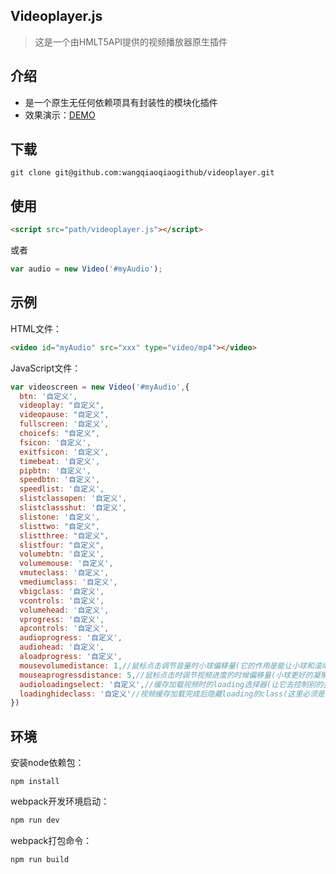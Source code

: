 ﻿## Videoplayer.js
>这是一个由HMLT5API提供的视频播放器原生插件
## 介绍
* 是一个原生无任何依赖项具有封装性的模块化插件
* 效果演示：[DEMO](https://wangqiaoqiaogithub.github.io/videoplayer/dist/index.html)
   
## 下载
```
git clone git@github.com:wangqiaoqiaogithub/videoplayer.git
```
## 使用
 ```html
<script src="path/videoplayer.js"></script>
```
或者
```js
var audio = new Video('#myAudio');
```
## 示例
HTML文件：
```html
<video id="myAudio" src="xxx" type="video/mp4"></video>
```
JavaScript文件：
```js
var videoscreen = new Video('#myAudio',{
  btn: '自定义',
  videoplay: "自定义",
  videopause: "自定义",
  fullscreen: '自定义',
  choicefs: "自定义",
  fsicon: '自定义',
  exitfsicon: '自定义',
  timebeat: '自定义',
  pipbtn: '自定义',
  speedbtn: '自定义',
  speedlist: '自定义',
  slistclassopen: '自定义',
  slistclassshut: '自定义',
  slistone: '自定义',
  slisttwo: "自定义",
  slistthree: "自定义",
  slistfour: "自定义",
  volumebtn: '自定义',
  volumemouse: '自定义',
  vmuteclass: '自定义',
  vmediumclass: '自定义',
  vbigclass: '自定义',
  vcontrols: '自定义',
  volumehead: '自定义',
  vprogress: '自定义',
  apcontrols: '自定义',
  audioprogress: '自定义',
  audiohead: '自定义',
  aloadprogress: '自定义',
  mousevolumedistance: 1,//鼠标点击调节音量时小球偏移量(它的作用是能让小球和滚动条更能凝聚在一起)
  mouseaprogressdistance: 5,//鼠标点击时调节视频进度的时候偏移量(小球更好的凝聚在一起)
  audioloadingselect: '自定义',//缓存加载视频时的loading选择器(让它去控制别的类名，来控制类名的显示隐藏)
  loadinghideclass: '自定义'//视频缓存加载完成后隐藏loading的class(这里必须是字符串的形式)
})
```
## 环境
安装node依赖包：
```
npm install
```
webpack开发环境启动：
```js
npm run dev
```
webpack打包命令：
```js
npm run build
```
